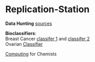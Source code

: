 # Replication-Station

**Data Hunting** [sources](Sources.md)


**Bioclassifiers**:  
Breast Cancer [classifer 1](20250804brclass.ipynb) and [classifer 2](brclassifier.ipynb)  
Ovarian [Classifier](ovarian_classifier.py)  

[Computing](sci_computing_chemists_ML.ipynb) for Chemists 
